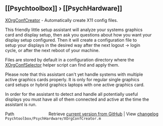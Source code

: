 ## [[Psychtoolbox]] &#8250; [[PsychHardware]]

[XOrgConfCreator](XOrgConfCreator) - Automatically create X11 config files.  
  
This friendly little setup assistant will analyze your systems graphics  
card and display setup, then ask you questions about how you want your  
display setup configured. Then it will create a configuration file to  
setup your displays in the desired way after the next logout -\> login  
cycle, or after the next reboot of your machine.  
  
Files are stored by default in a configuration directory where the  
[XOrgConfSelector](XOrgConfSelector) helper script can find and apply them.  
  
Please note that this assistant can't yet handle systems with multiple  
active graphics cards properly. It is only for regular single graphics  
card setups or hybrid graphics laptops with one active graphics card.  
  
In order for the assistant to detect and handle all potentially useful  
displays you must have all of them connected and active at the time the  
assistant is run.  
  




<div class="code_header" style="text-align:right;">
  <span style="float:left;">Path&nbsp;&nbsp;</span> <span class="counter">Retrieve <a href=
  "https://raw.github.com/Psychtoolbox-3/Psychtoolbox-3/beta/Psychtoolbox/PsychHardware/XOrgConfCreator.m">current version from GitHub</a> | View <a href=
  "https://github.com/Psychtoolbox-3/Psychtoolbox-3/commits/beta/Psychtoolbox/PsychHardware/XOrgConfCreator.m">changelog</a></span>
</div>
<div class="code">
  <code>Psychtoolbox/PsychHardware/XOrgConfCreator.m</code>
</div>

